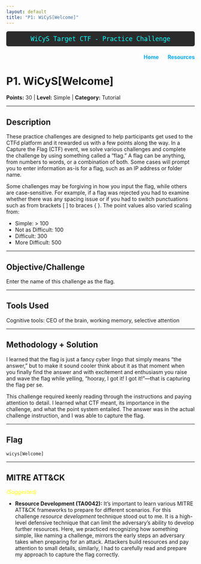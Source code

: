 ```yaml
---
layout: default
title: "P1: WiCyS[Welcome]"
---
```


<!-- Cayman-style Header -->
<div style="background-color:#2b2b2b; color:#00ffff; padding: 10px 20px; text-align:center; font-family:monospace; font-size:1.2em; border-radius:5px; margin-bottom:20px;">
  WiCyS Target CTF - Practice Challenge
</div>

<!-- Top Navigation -->
<div style="text-align:right; margin-bottom:20px;">
  <a href="/index.html" style="color:#00aaff; text-decoration:none; margin-right:20px; font-weight:bold;">Home</a>
  <a href="/resources.html" style="color:#00aaff; text-decoration:none; font-weight:bold;">Resources</a>
</div>

# P1. WiCyS[Welcome]

**Points:** 30  | **Level:** Simple  | **Category:** Tutorial  

---

## Description
These practice challenges are designed to help participants get used to the CTFd platform and it rewarded us with a few points along the way. In a Capture the Flag (CTF) event, we solve various challenges and complete the challenge by using something called a “flag.” A flag can be anything, from numbers to words, or a combination of both. Some cases will prompt you to enter information as-is for a flag, such as an IP address or folder name.  

Some challenges may be forgiving in how you input the flag, while others are case-sensitive. For example, if a flag was rejected you had to examine whether there was any spacing issue or if you had to switch punctuations such as from brackets [ ] to braces { }. The point values also varied scaling from:

- Simple: > 100  
- Not as Difficult: 100  
- Difficult: 300  
- More Difficult: 500  

---

## Objective/Challenge
Enter the name of this challenge as the flag.  

---

## Tools Used
Cognitive tools: CEO of the brain, working memory, selective attention  

---

## Methodology + Solution
I learned that the flag is just a fancy cyber lingo that simply means “the answer,” but to make it sound cooler think about it as that moment when you finally find the answer and with excitement and enthusiasm you raise and wave the flag while yelling, “hooray, I got it! I got it!”—that is capturing the flag per se.  

This challenge required keenly reading through the instructions and paying attention to detail. I learned what CTF meant, its importance in the challenge, and what the point system entailed. The answer was in the actual challenge instruction, and I was able to capture the flag.  

---

## Flag
`wicys[Welcome]`  

---

## MITRE ATT&CK
<span style="color:yellow; font-style:italic;">(Suggested)</span>
- **Resource Development (TA0042):** It’s important to learn various MITRE ATT&CK frameworks to prepare for different scenarios. For this challenge *resource development* technique stood out to me. It is a high-level defensive technique that can limit the adversary’s ability to develop further resources. Here, we practiced recognizing how something simple, like naming a challenge, mirrors the early steps an adversary takes when preparing for an attack. Attackers build resources and pay attention to small details, similarly, I had to carefully read and prepare my approach to capture the flag correctly.



